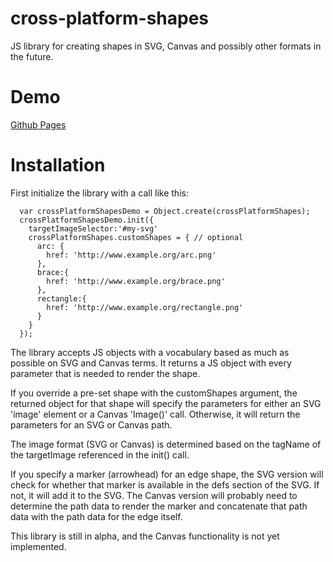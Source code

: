 cross-platform-shapes
=====================

JS library for creating shapes in SVG, Canvas and possibly other formats in the future.


# Demo
[Github Pages](http://ariutta.github.io/cross-platform-shapes/)

# Installation
First initialize the library with a call like this:

```JS
  var crossPlatformShapesDemo = Object.create(crossPlatformShapes);
  crossPlatformShapesDemo.init({
    targetImageSelector:'#my-svg'
    crossPlatformShapes.customShapes = { // optional
      arc: {
        href: 'http://www.example.org/arc.png'
      },
      brace:{
        href: 'http://www.example.org/brace.png'
      },
      rectangle:{
        href: 'http://www.example.org/rectangle.png'
      }
    }
  });
```

The library accepts JS objects with a vocabulary based as much as possible
on SVG and Canvas terms. It returns a JS object with every parameter that is needed 
to render the shape. 

If you override a pre-set shape with the customShapes argument, the returned
object for that shape will specify the parameters for either an SVG 'image' element or a
Canvas 'Image()' call. Otherwise, it will return the parameters for an
SVG or Canvas path.

The image format (SVG or Canvas) is determined based on the tagName of the
targetImage referenced in the init() call.

If you specify a marker (arrowhead) for an edge shape, the SVG version will check for
whether that marker is available in the defs section of the SVG. If not, it will add
it to the SVG. The Canvas version will probably need to determine the path data to render
the marker and concatenate that path data with the path data for the edge itself.

This library is still in alpha, and the Canvas functionality is not yet implemented.
